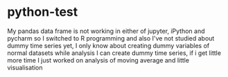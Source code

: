 # python-test
My pandas data frame is not working in either of jupyter, iPython and pycharm
so I switched to R programming and also I've not studied about dummy time series yet, I only know about creating dummy variables of normal datasets while analysis
I can create dummy time series, if i get little more time
I just worked on analysis of moving average and little visualisation 
